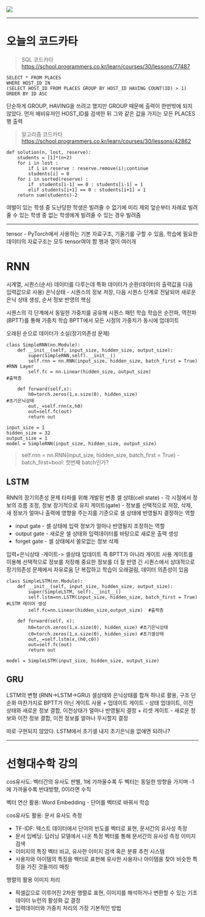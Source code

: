 ![](tilThumb.webp)

---
# 오늘의 코드카타
> SQL 코드카타
https://school.programmers.co.kr/learn/courses/30/lessons/77487
```
SELECT * FROM PLACES
WHERE HOST_ID IN 
(SELECT HOST_ID FROM PLACES GROUP BY HOST_ID HAVING COUNT(ID) > 1)
ORDER BY ID ASC
```
단순하게 GROUP, HAVING을 쓰려고 했지만 GROUP 때문에 출력이 한번밖에 되지 않았다.
먼저 헤비유저인 HOST_ID를 검색한 뒤 그와 같은 값을 가지는 모든 PLACES행 출력

> 알고리즘 코드카타
https://school.programmers.co.kr/learn/courses/30/lessons/42862
```
def solution(n, lost, reserve): 
    students = [1]*(n+2)
    for i in lost : 
        if i in reserve : reserve.remove(i);continue
        students[i] = 0
    for i in sorted(reserve) :
        if  students[i-1] == 0 : students[i-1] = 1
        elif students[i+1] == 0 : students[i+1] = 1
    return sum(students)-2
```
여벌이 있는 학생 중 도난당한 학생은 빌려줄 수 없기에 미리 제외
앞순부터 차례로 빌려줄 수 있는 학생 중 없는 학생에게 빌려줄 수 있는 경우 빌려줌

---
tensor - PyTorch에서 사용하는 기본 자료구조, 기울기를 구할 수 있음, 학습에 필요한 데이터의 자료구조는 모두 tensor여야 함
행과 열이 여러개

# RNN
시계열, 시퀀스(순서) 데이터를 다루는데 특화
데이터가 순환(데이터의 출력값을 다음 입력값으로 사용)
은닉상태 - 시퀀스의 정보 저장, 다음 시퀀스 단계로 전달되어 새로운 은닉 상태 생성, 순서 정보 반영의 핵심


시퀀스의 각 단계에서 동일한 가중치를 공유해 시퀀스 패턴 학습
학습은 순전파, 역전파(BPTT)를 통해 가중치 학습
BPTT에서 모든 시점의 가중치가 동시에 업데이트

오래된 순으로 데이터가 소실(장기의존성 문제)

```
class SimpleRNN(nn.Module):
    def __init__(self, input_size, hidden_size, output_size):
        super(SimpleRNN,self).__init__()
        self.rnn = nn.RNN(input_size, hidden_size, batch_first = True)	#RNN Layer
        self.fc = nn.Linear(hidden_size, output_size)					#출력층
        
    def forward(self,x):
        h0=torch.zeros(1,x.size(0), hidden_size)						#초기은닉상태
        out,_=self.rnn(x,h0)
        out=self.fc(out)
        return out
    
input_size = 1
hidden_size = 32
output_size = 1
model = SimpleRNN(input_size, hidden_size, output_size)
```

> self.rnn = nn.RNN(input_size, hidden_size, batch_first = True)
-batch_first=bool: 첫번째 batch인가? 

 
## LSTM
RNN의 장기의존성 문제 타파를 위해 개발된 변종
셀 상태(cell state) - 각 시점에서 정보의 흐름 조정, 정보 장기적으로 유지
게이트(gate) - 정보를 선택적으로 저장, 삭제, 새 정보가 얼마나 출력에 영향을 주는지를 기준으로 셀 상태에 반영될지 결정하는 역할
- input gate - 셀 상태에 입력 정보가 얼마나 반영될지 조정하는 역할
- output gate - 새로운 셀 상태와 입력데이터를 바탕으로 새로운 출력 생성
- forget gate - 셀 상태에서 쓸모없는 정보 삭제

입력+은닉상태 -게이트-> 셀상태 업데이트
즉 BPTT가 아니라 게이트 사용
게이트를 이용해 선택적으로 정보를 저장해 중요한 정보를 더 잘 반영
긴 시퀀스에서 상대적으로 장기의존성 문제에서 자유로움
단 복잡하고 학습이 오래걸림, 데이터 의존성이 있음

```
class SimpleLSTM(nn.Module):
    def __init__(self, input_size, hidden_size, output_size):
        super(SimpleLSTM, self).__init__()
        self.lstm=nn.LSTM(input_size, hidden_size, batch_first = True)		#LSTM 레이어 생성
        self.fc=nn.Linear(hidden_size,output_size)	#출력층
    
    def forward(self, x):
        h0=torch.zeros(1,x.size(0), hidden_size) #초기은닉상태
        c0=torch.zeros(1,x.size(0), hidden_size) #초기셀상태
        out,_=self.lstm(x,(h0,c0))
        out=self.fc(out)
        return out

model = SimpleLSTM(input_size, hidden_size, output_size)
```

## GRU
LSTM의 변형 (RNN→LSTM→GRU)
셀상태와 은닉상태를 합쳐 하나로 활용, 구조 단순화
마찬가지로 BPTT가 아닌 게이트 사용
\+ 업데이트 게이트 - 상태 업데이트, 이전 상태와 새로운 정보 결합, 이전상태가 얼마나 반영될지 결정 
\+ 리셋 게이트 - 새로운 정보와 이전 정보 결합, 이전 정보를 얼마나 무시할지 결정

따로 구현되지 않았다. LSTM에서 초기셀 내지 초기은닉을 없애면 되려나? 

---

# 선형대수학 강의

cos유사도: 벡터간의 유사도 판별, 1에 가까울수록 두 벡터는 동일한 방향을 가지며 -1에 가까울수록 반대방향, 0이라면 수직

벡터 연산 활용: 
Word Embedding - 단어를 벡터로 바꿔서 학습

cos유사도 활용: 
문서 유사도 측정
- TF-IDF: 텍스트 데이터에서 단어의 빈도를 벡터로 표현, 문서간의 유사성 측정
- 문서 임베딩: 딥러닝 모델에서 나온 특정 벡터를 통해 문서간의 유사성 측정
이미지 검색
- 이미지의 특징 벡터 비교, 유사한 이미지 검색 혹은 분류
추천 시스템
- 사용자와 아이템의 특징을 벡터로 표현해 유사한 사용자나 아이템을 찾아 비슷한 특징을 가진 것들끼리 매칭

행렬의 활용
이미지 처리
- 픽셀값으로 이루어진 2차원 행렬로 표현, 이미지를 해석하거나 변환할 수 있는 기초 데이터
뉴런의 활성화 값 결정
- 입력데이터와 가중치 처리의 가장 기본적인 방법